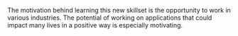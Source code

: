 The motivation behind learning this new skillset is the opportunity to work in various industries. The potential of working on applications that could impact many lives in a positive way is especially motivating.   
